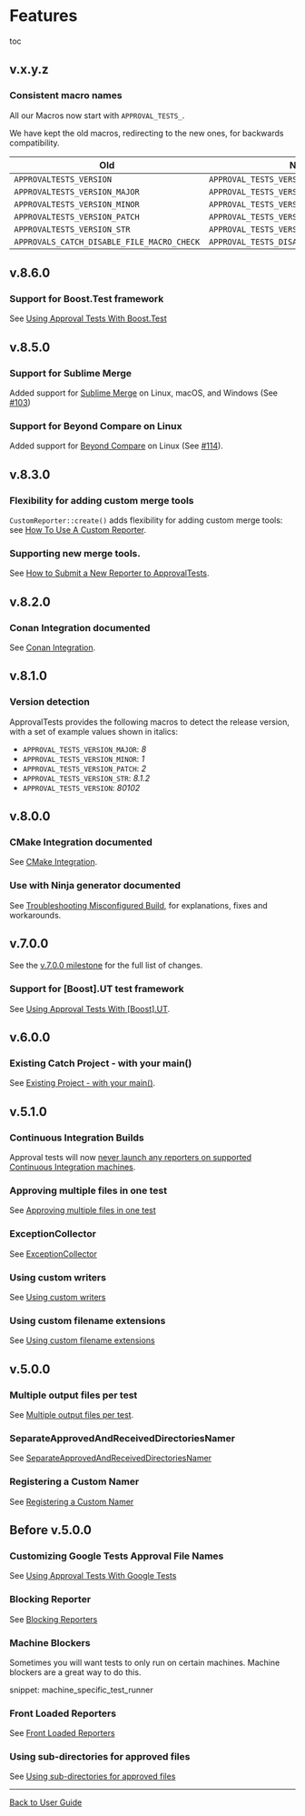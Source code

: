 <a id="top"></a>

# Features



toc

## v.x.y.z

### Consistent macro names

All our Macros now start with `APPROVAL_TESTS_`.

We have kept the old macros, redirecting to the new ones, for backwards compatibility.

| Old                                        | New                                       |
| ------------------------------------------ | ----------------------------------------- |
| `APPROVALTESTS_VERSION`                    | `APPROVAL_TESTS_VERSION`                  |
| `APPROVALTESTS_VERSION_MAJOR`              | `APPROVAL_TESTS_VERSION_MAJOR`            |
| `APPROVALTESTS_VERSION_MINOR`              | `APPROVAL_TESTS_VERSION_MINOR`            |
| `APPROVALTESTS_VERSION_PATCH`              | `APPROVAL_TESTS_VERSION_PATCH`            |
| `APPROVALTESTS_VERSION_STR`                | `APPROVAL_TESTS_VERSION_STR`              |
| `APPROVALS_CATCH_DISABLE_FILE_MACRO_CHECK` | `APPROVAL_TESTS_DISABLE_FILE_MACRO_CHECK` |

## v.8.6.0

### Support for Boost.Test framework

See [Using Approval Tests With Boost.Test](/doc/UsingBoostTest.md#top)

## v.8.5.0

### Support for Sublime Merge

Added support for [Sublime Merge](https://www.sublimemerge.com/) on Linux, macOS, and Windows (See [#103](https://github.com/approvals/ApprovalTests.cpp/pull/103#issue-377938792))

### Support for Beyond Compare on Linux

Added support for [Beyond Compare](https://www.scootersoftware.com) on Linux (See [#114](https://github.com/approvals/ApprovalTests.cpp/issues/114)).

## v.8.3.0

### Flexibility for adding custom merge tools

`CustomReporter::create()` adds flexibility for adding custom merge tools: see [How To Use A Custom Reporter](/doc/how_tos/UseACustomReporter.md#top).

### Supporting new merge tools.

See [How to Submit a New Reporter to ApprovalTests](/doc/how_tos/SubmitANewReporterToApprovalTests.md#top).

## v.8.2.0

### Conan Integration documented

See [Conan Integration](/doc/ConanIntegration.md#top).

## v.8.1.0

### Version detection

ApprovalTests provides the following macros to detect the release version, with a set of example values shown in italics:

* `APPROVAL_TESTS_VERSION_MAJOR`: *8*
* `APPROVAL_TESTS_VERSION_MINOR`: *1*
* `APPROVAL_TESTS_VERSION_PATCH`: *2*
* `APPROVAL_TESTS_VERSION_STR`: *8.1.2*
* `APPROVAL_TESTS_VERSION`: *80102*

## v.8.0.0

### CMake Integration documented

See [CMake Integration](/doc/CMakeIntegration.md#top).

### Use with Ninja generator documented

See [Troubleshooting Misconfigured Build](/doc/TroubleshootingMisconfiguredBuild.md#top), for explanations, fixes and workarounds.

## v.7.0.0

See the [v.7.0.0 milestone](https://github.com/approvals/ApprovalTests.cpp/milestone/2?closed=1) for the full list of changes.

### Support for \[Boost\].UT test framework

See [Using Approval Tests With \[Boost\].UT](/doc/UsingUT.md#top).

## v.6.0.0

### Existing Catch Project - with your main()

See [Existing Project - with your main()](/doc/UsingCatch.md#existing-project---with-your-main).

## v.5.1.0

### Continuous Integration Builds

Approval tests will now [never launch any reporters on supported Continuous Integration machines](/doc/BuildMachinesAndCI.md#top).

### Approving multiple files in one test

See [Approving multiple files in one test](/doc/MultipleOutputFilesPerTest.md#approving-multiple-files-in-one-test)

### ExceptionCollector

See [ExceptionCollector](/doc/Utilities.md#exceptioncollector)

### Using custom writers

See [Using custom writers](/doc/Writers.md#using-custom-writers)

### Using custom filename extensions

See [Using custom filename extensions](/doc/Writers.md#using-custom-filename-extensions)

## v.5.0.0

### Multiple output files per test

See [Multiple output files per test](/doc/MultipleOutputFilesPerTest.md#top).

### SeparateApprovedAndReceivedDirectoriesNamer

See [SeparateApprovedAndReceivedDirectoriesNamer](/doc/Namers.md#separateapprovedandreceiveddirectoriesnamer)

### Registering a Custom Namer

See [Registering a Custom Namer](/doc/Namers.md#registering-a-custom-namer)

## Before v.5.0.0

### Customizing Google Tests Approval File Names

See [Using Approval Tests With Google Tests](/doc/UsingGoogleTests.md#customizing-google-tests-approval-file-names)

### Blocking Reporter

See [Blocking Reporters](/doc/Reporters.md#blocking-reporters)

### Machine Blockers

Sometimes you will want tests to only run on certain machines. Machine blockers are a great way to do this.

snippet: machine_specific_test_runner

### Front Loaded Reporters

See [Front Loaded Reporters](/doc/Reporters.md#front-loaded-reporters)

### Using sub-directories for approved files

See [Using sub-directories for approved files](/doc/Configuration.md#using-sub-directories-for-approved-files)

---

[Back to User Guide](/doc/README.md#top)
